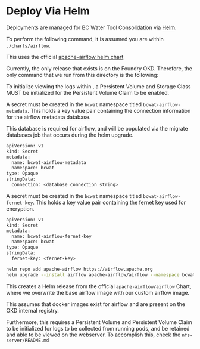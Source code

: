 # Deploy Via Helm

Deployments are managed for BC Water Tool Consolidation via [Helm](https://helm.sh/docs/).

To perform the following command, it is assumed you are within `./charts/airflow`.

This uses the official [apache-airflow helm chart](https://github.com/apache/airflow/blob/main/chart/README.md)

Currently, the only release that exists is on the Foundry OKD. Therefore, the only command that we run from this directory is the following:

To initialize viewing the logs within , a Persistent Volume and Storage Class MUST be initialized for the Persistent Volume Claim to be enabled.

A secret must be created in the `bcwat` namespace titled `bcwat-airflow-metadata`. This holds a key value pair containing the connection information for the airflow metadata database.

This database is required for airflow, and will be populated via the migrate databases job that occurs during the helm upgrade.

```bash
apiVersion: v1
kind: Secret
metadata:
  name: bcwat-airflow-metadata
  namespace: bcwat
type: Opaque
stringData:
  connection: <database connection string>
```

A secret must be created in the `bcwat` namespace titled `bcwat-airflow-fernet-key`. This holds a key value pair containing the fernet key used for encryption.

```bash
apiVersion: v1
kind: Secret
metadata:
  name: bcwat-airflow-fernet-key
  namespace: bcwat
type: Opaque
stringData:
  fernet-key: <fernet-key>
```

```bash
helm repo add apache-airflow https://airflow.apache.org
helm upgrade --install airflow apache-airflow/airflow --namespace bcwat --create-namespace -f values.okd.yaml
```

This creates a Helm release from the official `apache-airflow/airflow` Chart, where we overwrite the base airflow image with our custom airflow image.

This assumes that docker images exist for airflow and are present on the OKD internal registry.

Furthermore, this requires a Persistent Volume and Persistent Volume Claim to be initialized for logs to be collected from running pods, and be retained and able to be viewed on the webserver. To accomplish this, check the `nfs-server/README.md`
